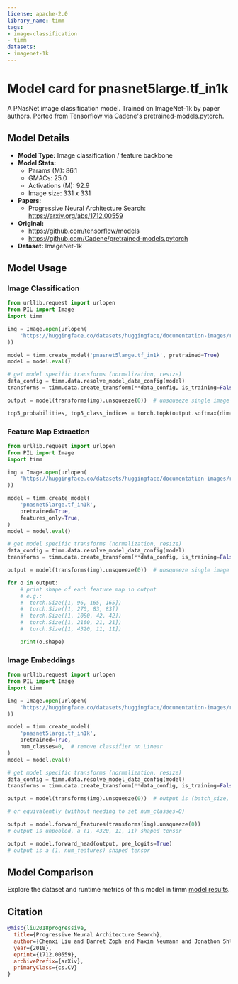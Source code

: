 ```yaml
---
license: apache-2.0
library_name: timm
tags:
- image-classification
- timm
datasets:
- imagenet-1k
---
```

# Model card for pnasnet5large.tf_in1k

A PNasNet image classification model. Trained on ImageNet-1k by paper authors. Ported from Tensorflow via Cadene's pretrained-models.pytorch.

## Model Details
- **Model Type:** Image classification / feature backbone
- **Model Stats:**
  - Params (M): 86.1
  - GMACs: 25.0
  - Activations (M): 92.9
  - Image size: 331 x 331
- **Papers:**
  - Progressive Neural Architecture Search: https://arxiv.org/abs/1712.00559
- **Original:**
  - https://github.com/tensorflow/models
  - https://github.com/Cadene/pretrained-models.pytorch
- **Dataset:** ImageNet-1k

## Model Usage
### Image Classification
```python
from urllib.request import urlopen
from PIL import Image
import timm

img = Image.open(urlopen(
    'https://huggingface.co/datasets/huggingface/documentation-images/resolve/main/beignets-task-guide.png'
))

model = timm.create_model('pnasnet5large.tf_in1k', pretrained=True)
model = model.eval()

# get model specific transforms (normalization, resize)
data_config = timm.data.resolve_model_data_config(model)
transforms = timm.data.create_transform(**data_config, is_training=False)

output = model(transforms(img).unsqueeze(0))  # unsqueeze single image into batch of 1

top5_probabilities, top5_class_indices = torch.topk(output.softmax(dim=1) * 100, k=5)
```

### Feature Map Extraction
```python
from urllib.request import urlopen
from PIL import Image
import timm

img = Image.open(urlopen(
    'https://huggingface.co/datasets/huggingface/documentation-images/resolve/main/beignets-task-guide.png'
))

model = timm.create_model(
    'pnasnet5large.tf_in1k',
    pretrained=True,
    features_only=True,
)
model = model.eval()

# get model specific transforms (normalization, resize)
data_config = timm.data.resolve_model_data_config(model)
transforms = timm.data.create_transform(**data_config, is_training=False)

output = model(transforms(img).unsqueeze(0))  # unsqueeze single image into batch of 1

for o in output:
    # print shape of each feature map in output
    # e.g.:
    #  torch.Size([1, 96, 165, 165])
    #  torch.Size([1, 270, 83, 83])
    #  torch.Size([1, 1080, 42, 42])
    #  torch.Size([1, 2160, 21, 21])
    #  torch.Size([1, 4320, 11, 11])

    print(o.shape)
```

### Image Embeddings
```python
from urllib.request import urlopen
from PIL import Image
import timm

img = Image.open(urlopen(
    'https://huggingface.co/datasets/huggingface/documentation-images/resolve/main/beignets-task-guide.png'
))

model = timm.create_model(
    'pnasnet5large.tf_in1k',
    pretrained=True,
    num_classes=0,  # remove classifier nn.Linear
)
model = model.eval()

# get model specific transforms (normalization, resize)
data_config = timm.data.resolve_model_data_config(model)
transforms = timm.data.create_transform(**data_config, is_training=False)

output = model(transforms(img).unsqueeze(0))  # output is (batch_size, num_features) shaped tensor

# or equivalently (without needing to set num_classes=0)

output = model.forward_features(transforms(img).unsqueeze(0))
# output is unpooled, a (1, 4320, 11, 11) shaped tensor

output = model.forward_head(output, pre_logits=True)
# output is a (1, num_features) shaped tensor
```

## Model Comparison
Explore the dataset and runtime metrics of this model in timm [model results](https://github.com/huggingface/pytorch-image-models/tree/main/results).

## Citation
```bibtex
@misc{liu2018progressive,
  title={Progressive Neural Architecture Search}, 
  author={Chenxi Liu and Barret Zoph and Maxim Neumann and Jonathon Shlens and Wei Hua and Li-Jia Li and Li Fei-Fei and Alan Yuille and Jonathan Huang and Kevin Murphy},
  year={2018},
  eprint={1712.00559},
  archivePrefix={arXiv},
  primaryClass={cs.CV}
}
```
